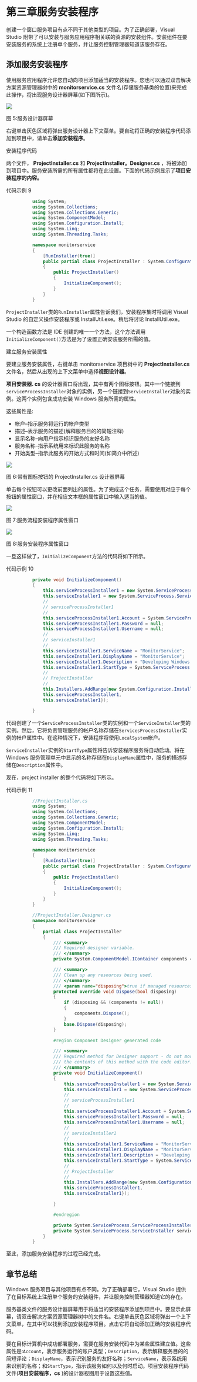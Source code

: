 # 第三章服务安装程序

创建一个窗口服务项目有点不同于其他类型的项目。为了正确部署，Visual Studio 附带了可以安装与服务应用程序相关联的资源的安装组件。安装组件在要安装服务的系统上注册单个服务，并让服务控制管理器知道该服务存在。

## 添加服务安装程序

使用服务应用程序允许您自动向项目添加适当的安装程序。您也可以通过双击解决方案资源管理器树中的 **monitorservice.cs** 文件名(存储服务基类的位置)来完成此操作，将出现服务设计器屏幕(如下图所示)。

![](img/image007.jpg)

图 5:服务设计器屏幕

右键单击灰色区域将弹出服务设计器上下文菜单。要自动将正确的安装程序代码添加到项目中，请单击**添加安装程序**。

安装程序代码

两个文件， **ProjectInstaller.cs** 和 **ProjectInstaller。Designer.cs** ，将被添加到项目中。服务安装所需的所有属性都将在此设置。下面的代码示例显示了**项目安装程序的内容。**

代码示例 9

```cs
          using System;
          using System.Collections;
          using System.Collections.Generic;
          using System.ComponentModel;
          using System.Configuration.Install;
          using System.Linq;
          using System.Threading.Tasks;

          namespace monitorservice
          {
              [RunInstaller(true)]
              public partial class ProjectInstaller : System.Configuration.Install.Installer
              {
                  public ProjectInstaller()
                  {
                      InitializeComponent();
                  }
              }
          }

```

`ProjectInstaller`类的`RunInstaller`属性告诉我们，安装程序集时将调用 Visual Studio 的自定义操作安装程序或 InstallUtil.exe。稍后将讨论 InstallUtil.exe。

一个构造函数方法是 IDE 创建的唯一一个方法，这个方法调用`InitializeComponent()`方法是为了设置正确安装服务所需的值。

建立服务安装属性

要建立服务安装属性，右键单击 monitorservice 项目树中的 **ProjectInstaller.cs** 文件名，然后从出现的上下文菜单中选择**视图设计器**。

**项目安装器. cs** 的设计器窗口将出现，其中有两个图标按钮。其中一个链接到`serviceProcessInstaller`对象的实例，另一个链接到`ServiceInstaller`对象的实例。这两个实例包含成功安装 Windows 服务所需的属性。

这些属性是:

*   帐户–指示服务将运行的帐户类型
*   描述–表示服务的描述(解释服务目的的简短注释)
*   显示名称–向用户指示标识服务的友好名称
*   服务名称–指示系统用来标识此服务的名称
*   开始类型–指示此服务的开始方式和时间(如简介中所述)

![](img/image008.jpg)

图 6:带有图标按钮的 ProjectInstaller.cs 设计器屏幕

单击每个按钮可以更改前面列出的属性。为了完成这个任务，需要使用对应于每个按钮的属性窗口，并在相应文本框的属性窗口中输入适当的值。

![](img/image009.jpg)

图 7:服务流程安装程序属性窗口

![](img/image010.jpg)

图 8:服务安装程序属性窗口

一旦这样做了，`InitializeComponent`方法的代码将如下所示。

代码示例 10

```cs
          private void InitializeComponent()
          {
              this.serviceProcessInstaller1 = new System.ServiceProcess.ServiceProcessInstaller();
              this.serviceInstaller1 = new System.ServiceProcess.ServiceInstaller();
              // 
              // serviceProcessInstaller1
              // 
              this.serviceProcessInstaller1.Account = System.ServiceProcess.ServiceAccount.LocalSystem;
              this.serviceProcessInstaller1.Password = null;
              this.serviceProcessInstaller1.Username = null;
              // 
              // serviceInstaller1
              // 
              this.serviceInstaller1.ServiceName = "MonitorService";
              this.serviceInstaller1.DisplayName = "MonitorService";
              this.serviceInstaller1.Description = "Developing Windows Services Succinctly Tutorial";
              this.serviceInstaller1.StartType = System.ServiceProcess.ServiceStartMode.Automatic;
              // 
              // ProjectInstaller
              // 
              this.Installers.AddRange(new System.Configuration.Install.Installer[] {
              this.serviceProcessInstaller1,
              this.serviceInstaller1});

          }

```

代码创建了一个`ServiceProcessInstaller`类的实例和一个`ServiceInstaller`类的实例。然后，它将负责管理服务的帐户名称存储在`ServicesProcessInstaller`实例的帐户属性中。在这种情况下，安装程序将使用`LocalSystem`帐户。

`ServiceInstaller`实例的`StartType`属性将告诉安装程序服务将自动启动。将在 Windows 服务管理单元中显示的名称存储在`DisplayName`属性中，服务的描述存储在`Description`属性中。

现在，project installer 的整个代码将如下所示。

代码示例 11

```cs
          //ProjectInstaller.cs
          using System;
          using System.Collections;
          using System.Collections.Generic;
          using System.ComponentModel;
          using System.Configuration.Install;
          using System.Linq;
          using System.Threading.Tasks;

          namespace monitorservice
          {
              [RunInstaller(true)]
              public partial class ProjectInstaller : System.Configuration.Install.Installer
              {
                  public ProjectInstaller()
                  {
                      InitializeComponent();
                  }
              }
          }

          //ProjectInstaller.Designer.cs
          namespace monitorservice
          {
              partial class ProjectInstaller
              {
                  /// <summary>
                  /// Required designer variable.
                  /// </summary>
                  private System.ComponentModel.IContainer components = null;

                  /// <summary> 
                  /// Clean up any resources being used.
                  /// </summary>
                  /// <param name="disposing">true if managed resources should be disposed; otherwise, false.</param>
                  protected override void Dispose(bool disposing)
                  {
                      if (disposing && (components != null))
                      {
                          components.Dispose();
                      }
                      base.Dispose(disposing);
                  }

                  #region Component Designer generated code

                  /// <summary>
                  /// Required method for Designer support - do not modify
                  /// the contents of this method with the code editor.
                  /// </summary>
                  private void InitializeComponent()
                  {
                      this.serviceProcessInstaller1 = new System.ServiceProcess.ServiceProcessInstaller();
                      this.serviceInstaller1 = new System.ServiceProcess.ServiceInstaller();
                      // 
                      // serviceProcessInstaller1
                      // 
                      this.serviceProcessInstaller1.Account = System.ServiceProcess.ServiceAccount.LocalSystem;
                      this.serviceProcessInstaller1.Password = null;
                      this.serviceProcessInstaller1.Username = null;
                      // 
                      // serviceInstaller1
                      // 
                      this.serviceInstaller1.ServiceName = "MonitorService";
                      this.serviceInstaller1.DisplayName = "MonitorService";
                      this.serviceInstaller1.Description = "Developing Windows Services Succinctly Tutorial";
                      this.serviceInstaller1.StartType = System.ServiceProcess.ServiceStartMode.Automatic;
                      // 
                      // ProjectInstaller
                      // 
                      this.Installers.AddRange(new System.Configuration.Install.Installer[] {
                      this.serviceProcessInstaller1,
                      this.serviceInstaller1});

                  }

                  #endregion

                  private System.ServiceProcess.ServiceProcessInstaller serviceProcessInstaller1;
                  private System.ServiceProcess.ServiceInstaller serviceInstaller1;
              }
          }

```

至此，添加服务安装程序的过程已经完成。

## 章节总结

Windows 服务项目与其他项目有点不同。为了正确部署它，Visual Studio 提供了在目标系统上注册单个服务的安装组件，并让服务控制管理器知道它的存在。

服务基类文件的服务设计器屏幕用于将适当的安装程序添加到项目中。要显示此屏幕，请双击解决方案资源管理器树中的文件名。右键单击灰色区域将弹出一个上下文菜单，在其中可以找到添加安装程序项目。点击它将自动添加正确的安装程序代码。

要在目标计算机中成功部署服务，需要在服务安装代码中为某些属性建立值。这些属性是:`Account`，表示服务运行的账户类型；`Description`，表示解释服务目的的简短评论；`DisplayName`，表示识别服务的友好名称；`ServiceName`，表示系统用来识别的名称；和`StartType`，指示该服务如何以及何时启动。项目安装程序代码文件(**项目安装程序，cs** )的设计器视图用于设置这些值。